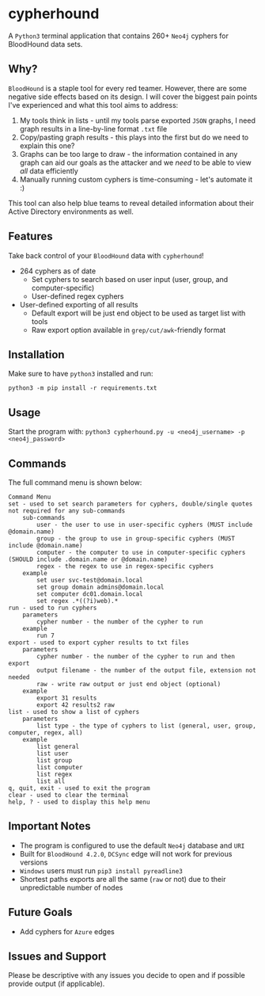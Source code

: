 # cypherhound

A `Python3` terminal application that contains 260+ `Neo4j` cyphers for BloodHound data sets.

## Why?

`BloodHound` is a staple tool for every red teamer. However, there are some negative side effects based on its design. I will cover the biggest pain points I've experienced and what this tool aims to address:

1. My tools think in lists - until my tools parse exported `JSON` graphs, I need graph results in a line-by-line format `.txt` file
2. Copy/pasting graph results - this plays into the first but do we need to explain this one?
3. Graphs can be too large to draw - the information contained in any graph can aid our goals as the attacker and we *need* to be able to view *all* data efficiently
4. Manually running custom cyphers is time-consuming - let's automate it :)

This tool can also help blue teams to reveal detailed information about their Active Directory environments as well.

## Features

Take back control of your `BloodHound` data with `cypherhound`!

- 264 cyphers as of date
  - Set cyphers to search based on user input (user, group, and computer-specific)
  - User-defined regex cyphers
- User-defined exporting of all results
  - Default export will be just end object to be used as target list with tools
  - Raw export option available in `grep/cut/awk`-friendly format

## Installation

Make sure to have `python3` installed and run:

`python3 -m pip install -r requirements.txt`

## Usage

Start the program with: `python3 cypherhound.py -u <neo4j_username> -p <neo4j_password>`

## Commands

The full command menu is shown below:

```
Command Menu
set - used to set search parameters for cyphers, double/single quotes not required for any sub-commands
    sub-commands
        user - the user to use in user-specific cyphers (MUST include @domain.name)
        group - the group to use in group-specific cyphers (MUST include @domain.name)
        computer - the computer to use in computer-specific cyphers (SHOULD include .domain.name or @domain.name)
        regex - the regex to use in regex-specific cyphers
    example
        set user svc-test@domain.local
        set group domain admins@domain.local
        set computer dc01.domain.local
        set regex .*((?i)web).*
run - used to run cyphers
    parameters
        cypher number - the number of the cypher to run
    example
        run 7
export - used to export cypher results to txt files
    parameters
        cypher number - the number of the cypher to run and then export
        output filename - the number of the output file, extension not needed
        raw - write raw output or just end object (optional)
    example
        export 31 results
        export 42 results2 raw
list - used to show a list of cyphers
    parameters
        list type - the type of cyphers to list (general, user, group, computer, regex, all)
    example
        list general
        list user
        list group
        list computer
        list regex
        list all
q, quit, exit - used to exit the program
clear - used to clear the terminal
help, ? - used to display this help menu

```

## Important Notes

- The program is configured to use the default `Neo4j` database and `URI`
- Built for `BloodHound 4.2.0`, `DCSync` edge will not work for previous versions
- `Windows` users must run `pip3 install pyreadline3`
- Shortest paths exports are all the same (`raw` or not) due to their unpredictable number of nodes

## Future Goals

- Add cyphers for `Azure` edges

## Issues and Support

Please be descriptive with any issues you decide to open and if possible provide output (if applicable).
